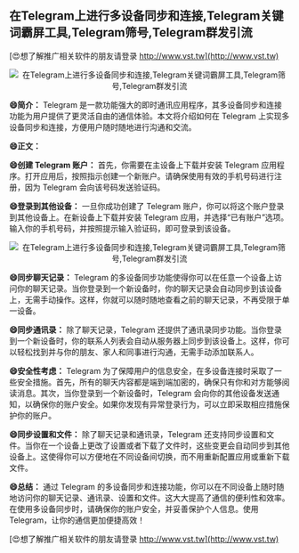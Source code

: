 ## **在Telegram上进行多设备同步和连接,Telegram关键词霸屏工具,Telegram筛号,Telegram群发引流**

[😍想了解推广相关软件的朋友请登录 http://www.vst.tw](http://www.vst.tw)

 <center><img src="https://vst.tw/MP4/tuiguang/png/5.png" alt="在Telegram上进行多设备同步和连接,Telegram关键词霸屏工具,Telegram筛号,Telegram群发引流"></center>

**😄简介：**
Telegram 是一款功能强大的即时通讯应用程序，其多设备同步和连接功能为用户提供了更灵活自由的通信体验。本文将介绍如何在 Telegram 上实现多设备同步和连接，方便用户随时随地进行沟通和交流。

**😄正文：**

**😄创建 Telegram 账户：**
首先，你需要在主设备上下载并安装 Telegram 应用程序。打开应用后，按照指示创建一个新账户。请确保使用有效的手机号码进行注册，因为 Telegram 会向该号码发送验证码。

**😄登录到其他设备：**
一旦你成功创建了 Telegram 账户，你可以将这个账户登录到其他设备上。在新设备上下载并安装 Telegram 应用，并选择“已有账户”选项。输入你的手机号码，并按照提示输入验证码，即可登录到该设备。

 <center><img src="https://vst.tw/MP4/tuiguang/png/2.png" alt="在Telegram上进行多设备同步和连接,Telegram关键词霸屏工具,Telegram筛号,Telegram群发引流"></center>

**😄同步聊天记录：**
Telegram 的多设备同步功能使得你可以在任意一个设备上访问你的聊天记录。当你登录到一个新设备时，你的聊天记录会自动同步到该设备上，无需手动操作。这样，你就可以随时随地查看之前的聊天记录，不再受限于单一设备。

**😄同步通讯录：**
除了聊天记录，Telegram 还提供了通讯录同步功能。当你登录到一个新设备时，你的联系人列表会自动从服务器上同步到该设备上。这样，你可以轻松找到并与你的朋友、家人和同事进行沟通，无需手动添加联系人。

**😄安全性考虑：**
Telegram 为了保障用户的信息安全，在多设备连接时采取了一些安全措施。首先，所有的聊天内容都是端到端加密的，确保只有你和对方能够阅读消息。其次，当你登录到一个新设备时，Telegram 会向你的其他设备发送通知，以确保你的账户安全。如果你发现有异常登录行为，可以立即采取相应措施保护你的账户。

**😄同步设置和文件：**
除了聊天记录和通讯录，Telegram 还支持同步设置和文件。当你在一个设备上更改了设置或者下载了文件时，这些变更会自动同步到其他设备上。这使得你可以方便地在不同设备间切换，而不用重新配置应用或重新下载文件。

**😄总结：**
通过 Telegram 的多设备同步和连接功能，你可以在不同设备上随时随地访问你的聊天记录、通讯录、设置和文件。这大大提高了通信的便利性和效率。在使用多设备同步时，请确保你的账户安全，并妥善保护个人信息。使用 Telegram，让你的通信更加便捷高效！

[😍想了解推广相关软件的朋友请登录 http://www.vst.tw](http://www.vst.tw)



